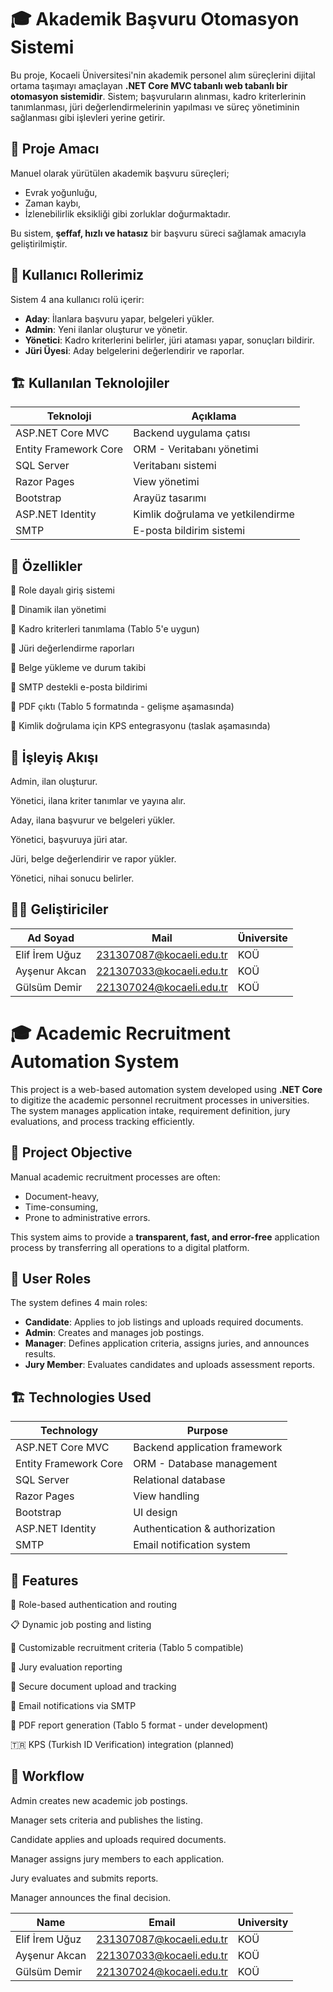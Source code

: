 # 🎓 Akademik Başvuru Otomasyon Sistemi

Bu proje, Kocaeli Üniversitesi'nin akademik personel alım süreçlerini dijital ortama taşımayı amaçlayan **.NET Core MVC tabanlı web tabanlı bir otomasyon sistemidir**. Sistem; başvuruların alınması, kadro kriterlerinin tanımlanması, jüri değerlendirmelerinin yapılması ve süreç yönetiminin sağlanması gibi işlevleri yerine getirir.

## 🔰 Proje Amacı

Manuel olarak yürütülen akademik başvuru süreçleri;

- Evrak yoğunluğu,
- Zaman kaybı,
- İzlenebilirlik eksikliği gibi zorluklar doğurmaktadır.

Bu sistem, **şeffaf, hızlı ve hatasız** bir başvuru süreci sağlamak amacıyla geliştirilmiştir.

## 👥 Kullanıcı Rollerimiz

Sistem 4 ana kullanıcı rolü içerir:

- **Aday**: İlanlara başvuru yapar, belgeleri yükler.
- **Admin**: Yeni ilanlar oluşturur ve yönetir.
- **Yönetici**: Kadro kriterlerini belirler, jüri ataması yapar, sonuçları bildirir.
- **Jüri Üyesi**: Aday belgelerini değerlendirir ve raporlar.

## 🏗️ Kullanılan Teknolojiler

| Teknoloji | Açıklama |
|----------|----------|
| ASP.NET Core MVC | Backend uygulama çatısı |
| Entity Framework Core | ORM - Veritabanı yönetimi |
| SQL Server | Veritabanı sistemi |
| Razor Pages | View yönetimi |
| Bootstrap | Arayüz tasarımı |
| ASP.NET Identity | Kimlik doğrulama ve yetkilendirme |
| SMTP | E-posta bildirim sistemi |

## 🔧 Özellikler
🎯 Role dayalı giriş sistemi

📢 Dinamik ilan yönetimi

📎 Kadro kriterleri tanımlama (Tablo 5'e uygun)

📝 Jüri değerlendirme raporları

📂 Belge yükleme ve durum takibi

📧 SMTP destekli e-posta bildirimi

📄 PDF çıktı (Tablo 5 formatında - gelişme aşamasında)

🔐 Kimlik doğrulama için KPS entegrasyonu (taslak aşamasında)


## 🔄 İşleyiş Akışı
Admin, ilan oluşturur.

Yönetici, ilana kriter tanımlar ve yayına alır.

Aday, ilana başvurur ve belgeleri yükler.

Yönetici, başvuruya jüri atar.

Jüri, belge değerlendirir ve rapor yükler.

Yönetici, nihai sonucu belirler.


## 👨‍💻 Geliştiriciler

| Ad Soyad       | Mail                        | Üniversite |
|----------------|-----------------------------|------------|
| Elif İrem Uğuz | 231307087@kocaeli.edu.tr    | KOÜ        |
| Ayşenur Akcan  | 221307033@kocaeli.edu.tr    | KOÜ        |
| Gülsüm Demir   | 221307024@kocaeli.edu.tr    | KOÜ        |


## 
##


# 🎓 Academic Recruitment Automation System

This project is a web-based automation system developed using **.NET Core** to digitize the academic personnel recruitment processes in universities. The system manages application intake, requirement definition, jury evaluations, and process tracking efficiently.

## 🔰 Project Objective

Manual academic recruitment processes are often:

- Document-heavy,
- Time-consuming,
- Prone to administrative errors.

This system aims to provide a **transparent, fast, and error-free** application process by transferring all operations to a digital platform.

## 👥 User Roles

The system defines 4 main roles:

- **Candidate**: Applies to job listings and uploads required documents.
- **Admin**: Creates and manages job postings.
- **Manager**: Defines application criteria, assigns juries, and announces results.
- **Jury Member**: Evaluates candidates and uploads assessment reports.

## 🏗️ Technologies Used

| Technology | Purpose |
|------------|---------|
| ASP.NET Core MVC | Backend application framework |
| Entity Framework Core | ORM - Database management |
| SQL Server | Relational database |
| Razor Pages | View handling |
| Bootstrap | UI design |
| ASP.NET Identity | Authentication & authorization |
| SMTP | Email notification system |


## 🔧 Features
🔐 Role-based authentication and routing

📋 Dynamic job posting and listing

📎 Customizable recruitment criteria (Tablo 5 compatible)

📝 Jury evaluation reporting

📂 Secure document upload and tracking

📧 Email notifications via SMTP

📄 PDF report generation (Tablo 5 format - under development)

🇹🇷 KPS (Turkish ID Verification) integration (planned)


## 🔄 Workflow
Admin creates new academic job postings.

Manager sets criteria and publishes the listing.

Candidate applies and uploads required documents.

Manager assigns jury members to each application.

Jury evaluates and submits reports.

Manager announces the final decision.


| Name           | Email                        | University |
|----------------|------------------------------|------------|
| Elif İrem Uğuz | 231307087@kocaeli.edu.tr     | KOÜ        |
| Ayşenur Akcan  | 221307033@kocaeli.edu.tr     | KOÜ        |
| Gülsüm Demir   | 221307024@kocaeli.edu.tr     | KOÜ        |




